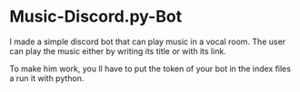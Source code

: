 # Music-Discord.py-Bot
I made a simple discord bot that can play music in a vocal room. The user can play the music either by writing its title or with its link.

To make him work, you ll have to put the token of your bot in the index files a run it with python.
